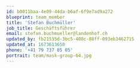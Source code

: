 ```yaml
---
id: b0011baa-4e09-44da-b6af-6f9e7ad9a272
blueprint: team_member
title: 'Stefan Buchmüller'
job_title: Geschäftsführer
email: stefan.buchmueller@landenhof.ch
updated_by: fb21535d-3bc5-408c-88ff-093eb3462715
updated_at: 1673613650
phone: '+41 79 737 05 05'
portrait: team/mask-group-64.jpg
---
```

